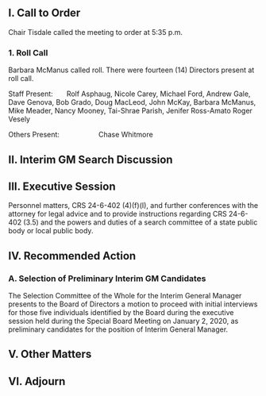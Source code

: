 ## I. Call to Order

Chair Tisdale called the meeting to order at 5:35 p.m.

### 1. Roll Call

Barbara McManus called roll. There were fourteen (14) Directors present at roll call.

Staff Present:       Rolf Asphaug, Nicole Carey, Michael Ford, Andrew Gale, Dave Genova, Bob Grado, Doug MacLeod, John McKay, Barbara McManus, Mike Meader, Nancy Mooney, Tai-Shrae Parish, Jenifer Ross-Amato Roger Vesely

Others Present:                    Chase Whitmore

## II. Interim GM Search Discussion

## III. Executive Session

Personnel matters, CRS 24-6-402 (4)(f)(I), and further conferences with the attorney for legal advice and to provide instructions regarding CRS 24-6-402 (3.5) and the powers and duties of a search committee of a state public body or local public body.

## IV. Recommended Action

### A. Selection of Preliminary Interim GM Candidates

The Selection Committee of the Whole for the Interim General Manager presents to the Board of Directors a motion to proceed with initial interviews for those five individuals identified by the Board during the executive session held during the Special Board Meeting on January 2, 2020, as preliminary candidates for the position of Interim General Manager.

## V. Other Matters

## VI. Adjourn
